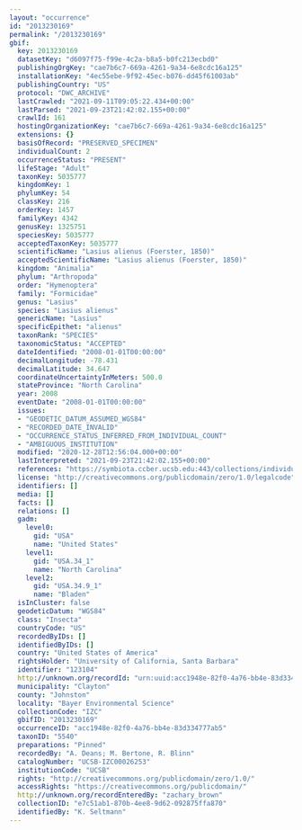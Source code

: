 ```yaml
---
layout: "occurrence"
id: "2013230169"
permalink: "/2013230169"
gbif:
  key: 2013230169
  datasetKey: "d6097f75-f99e-4c2a-b8a5-b0fc213ecbd0"
  publishingOrgKey: "cae7b6c7-669a-4261-9a34-6e8cdc16a125"
  installationKey: "4ec55ebe-9f92-45ec-b076-dd45f61003ab"
  publishingCountry: "US"
  protocol: "DWC_ARCHIVE"
  lastCrawled: "2021-09-11T09:05:22.434+00:00"
  lastParsed: "2021-09-23T21:42:02.155+00:00"
  crawlId: 161
  hostingOrganizationKey: "cae7b6c7-669a-4261-9a34-6e8cdc16a125"
  extensions: {}
  basisOfRecord: "PRESERVED_SPECIMEN"
  individualCount: 2
  occurrenceStatus: "PRESENT"
  lifeStage: "Adult"
  taxonKey: 5035777
  kingdomKey: 1
  phylumKey: 54
  classKey: 216
  orderKey: 1457
  familyKey: 4342
  genusKey: 1325751
  speciesKey: 5035777
  acceptedTaxonKey: 5035777
  scientificName: "Lasius alienus (Foerster, 1850)"
  acceptedScientificName: "Lasius alienus (Foerster, 1850)"
  kingdom: "Animalia"
  phylum: "Arthropoda"
  order: "Hymenoptera"
  family: "Formicidae"
  genus: "Lasius"
  species: "Lasius alienus"
  genericName: "Lasius"
  specificEpithet: "alienus"
  taxonRank: "SPECIES"
  taxonomicStatus: "ACCEPTED"
  dateIdentified: "2008-01-01T00:00:00"
  decimalLongitude: -78.431
  decimalLatitude: 34.647
  coordinateUncertaintyInMeters: 500.0
  stateProvince: "North Carolina"
  year: 2008
  eventDate: "2008-01-01T00:00:00"
  issues:
  - "GEODETIC_DATUM_ASSUMED_WGS84"
  - "RECORDED_DATE_INVALID"
  - "OCCURRENCE_STATUS_INFERRED_FROM_INDIVIDUAL_COUNT"
  - "AMBIGUOUS_INSTITUTION"
  modified: "2020-12-28T12:56:04.000+00:00"
  lastInterpreted: "2021-09-23T21:42:02.155+00:00"
  references: "https://symbiota.ccber.ucsb.edu:443/collections/individual/index.php?occid=123104"
  license: "http://creativecommons.org/publicdomain/zero/1.0/legalcode"
  identifiers: []
  media: []
  facts: []
  relations: []
  gadm:
    level0:
      gid: "USA"
      name: "United States"
    level1:
      gid: "USA.34_1"
      name: "North Carolina"
    level2:
      gid: "USA.34.9_1"
      name: "Bladen"
  isInCluster: false
  geodeticDatum: "WGS84"
  class: "Insecta"
  countryCode: "US"
  recordedByIDs: []
  identifiedByIDs: []
  country: "United States of America"
  rightsHolder: "University of California, Santa Barbara"
  identifier: "123104"
  http://unknown.org/recordId: "urn:uuid:acc1948e-82f0-4a76-bb4e-83d334777ab5"
  municipality: "Clayton"
  county: "Johnston"
  locality: "Bayer Environmental Science"
  collectionCode: "IZC"
  gbifID: "2013230169"
  occurrenceID: "acc1948e-82f0-4a76-bb4e-83d334777ab5"
  taxonID: "5540"
  preparations: "Pinned"
  recordedBy: "A. Deans; M. Bertone, R. Blinn"
  catalogNumber: "UCSB-IZC00026253"
  institutionCode: "UCSB"
  rights: "http://creativecommons.org/publicdomain/zero/1.0/"
  accessRights: "https://creativecommons.org/publicdomain/"
  http://unknown.org/recordEnteredBy: "zachary_brown"
  collectionID: "e7c51ab1-870b-4ee8-9d62-092875ffa870"
  identifiedBy: "K. Seltmann"
---
```

